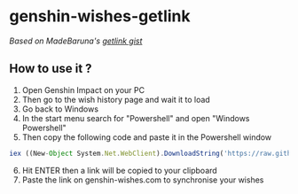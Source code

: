 # genshin-wishes-getlink
*Based on MadeBaruna's [getlink gist](https://gist.github.com/MadeBaruna/1d75c1d37d19eca71591ec8a31178235)*

## How to use it ?
1. Open Genshin Impact on your PC
2. Then go to the wish history page and wait it to load
3. Go back to Windows
4. In the start menu search for "Powershell" and open "Windows Powershell"
5. Then copy the following code and paste it in the Powershell window
```jsx
iex ((New-Object System.Net.WebClient).DownloadString('https://raw.githubusercontent.com/genshin-wishes/genshin-wishes-getlink/main/global.ps1'));
```
6. Hit ENTER then a link will be copied to your clipboard
7. Paste the link on genshin-wishes.com to synchronise your wishes